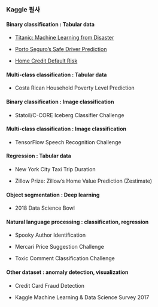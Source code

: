 ### Kaggle 필사

#### Binary classification : Tabular data

- [Titanic: Machine Learning from Disaster](https://github.com/qsdcfd/kaggle/tree/TIL/Titanic)

- [Porto Seguro’s Safe Driver Prediction](https://github.com/qsdcfd/kaggle/tree/TIL/Porto_Seguro%E2%80%99s%20Safe%20Driver_Prediction)

- [Home Credit Default Risk](https://github.com/qsdcfd/kaggle/tree/TIL/Home_Credit%20Default_Risk/Intro)

#### Multi-class classification : Tabular data

- Costa Rican Household Poverty Level Prediction

#### Binary classification : Image classification

- Statoil/C-CORE Iceberg Classifier Challenge

#### Multi-class classification : Image classification

- TensorFlow Speech Recognition Challenge

#### Regression : Tabular data

-  New York City Taxi Trip Duration

-  Zillow Prize: Zillow’s Home Value Prediction (Zestimate)

#### Object segmentation : Deep learning

- 2018 Data Science Bowl

#### Natural language processing : classification, regression

- Spooky Author Identification

-  Mercari Price Suggestion Challenge

- Toxic Comment Classification Challenge

#### Other dataset : anomaly detection, visualization

-  Credit Card Fraud Detection

- Kaggle Machine Learning & Data Science Survey 2017
